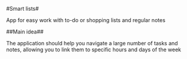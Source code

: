#Smart lists#

App for easy work with to-do or shopping lists and regular notes

##Main idea##

The application should help you navigate a large number of tasks and notes, allowing you to link them to specific hours and days of the week
